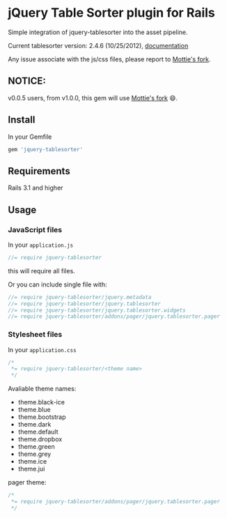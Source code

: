 jQuery Table Sorter plugin for Rails
===

Simple integration of jquery-tablesorter into the asset pipeline.

Current tablesorter version: 2.4.6 (10/25/2012), [documentation]

Any issue associate with the js/css files, please report to [Mottie's fork].


NOTICE:
---

v0.0.5 users, from v1.0.0, this gem will use [Mottie's fork] :smile:.

Install
---
In your Gemfile

```ruby
gem 'jquery-tablesorter'
```

Requirements
---

Rails 3.1 and higher

Usage
---

### JavaScript files

In your `application.js`

```javascript
//= require jquery-tablesorter
```

this will require all files.

Or you can include single file with:

```javascript
//= require jquery-tablesorter/jquery.metadata
//= require jquery-tablesorter/jquery.tablesorter
//= require jquery-tablesorter/jquery.tablesorter.widgets
//= require jquery-tablesorter/addons/pager/jquery.tablesorter.pager
```

### Stylesheet files

In your `application.css`

```css
/*
 *= require jquery-tablesorter/<theme name>
 */
```

Avaliable theme names:

* theme.black-ice
* theme.blue
* theme.bootstrap
* theme.dark
* theme.default
* theme.dropbox
* theme.green
* theme.grey
* theme.ice
* theme.jui

pager theme:

```css
/*
 *= require jquery-tablesorter/addons/pager/jquery.tablesorter.pager
 */
```

[Mottie's fork]: https://github.com/Mottie/tablesorter
[documentation]: http://mottie.github.com/tablesorter/docs/index.html

